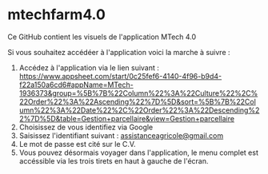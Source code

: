 # mtechfarm4.0
Ce GitHub contient les visuels de l'application MTech 4.0

Si vous souhaitez accédéer à l'application voici la marche à suivre : 

1) Accédez à l'application via le lien suivant : https://www.appsheet.com/start/0c25fef6-4140-4f96-b9d4-f22a150a6cd6#appName=MTech-1936373&group=%5B%7B%22Column%22%3A%22Culture%22%2C%22Order%22%3A%22Ascending%22%7D%5D&sort=%5B%7B%22Column%22%3A%22Date%22%2C%22Order%22%3A%22Descending%22%7D%5D&table=Gestion+parcellaire&view=Gestion+parcellaire
2) Choisissez de vous identifiez via Google
3) Saisissez l'identifiant suivant : assistanceagricole@gmail.com
4) Le mot de passe est cité sur le C.V.
5) Vous pouvez désormais voyager dans l'application, le menu complet est accéssible via les trois tirets en haut à gauche de l'écran. 
